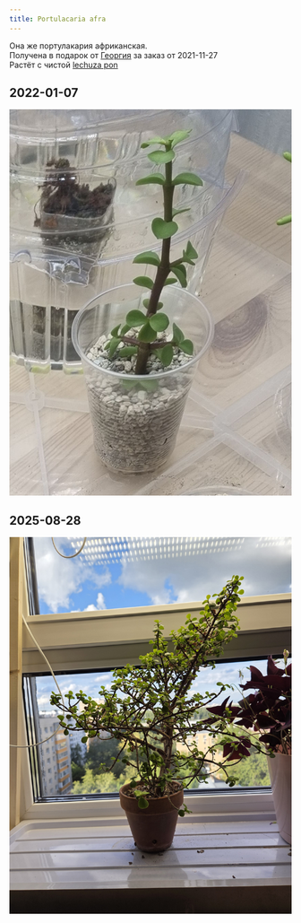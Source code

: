 ```yaml
---
title: Portulacaria afra
---
```

Она же портулакария африканская.  
Получена в подарок от [Георгия](/growing/personalies/aristov.md) за заказ от 2021-11-27  
Растёт с чистой [lechuza pon](/growing/substrat/lechuza-pon.md)  

## 2022-01-07
![2022-01-07](/img/collection/2022-01-07-portulacaria-arfa.jpg)  

## 2025-08-28
![2025-08-28](/img/collection/2025-08-28-portulacaria-arfa.jpg)  
